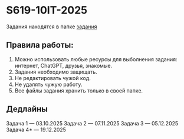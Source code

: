 # S619-10IT-2025

Задания находятся в папке [задания](/задания)

## Правила работы:
1. Можно использовать любые ресурсы для выболнения задания: интернет, ChatGPT, друзья, знакомые.
2. Задания необходимо защищать. 
3. Не редактировать чужой код.
4. Не удалять чужую работу.
5. Все файлы задания хранить только в своей папке.

## Дедлайны
Задача 1  — 03.10.2025
Задача 2  — 07.11.2025
Задача 3  — 05.12.2025
Задача 4* — 19.12.2025
